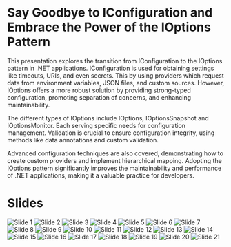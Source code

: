 # Say Goodbye to IConfiguration and Embrace the Power of the IOptions Pattern
This presentation explores the transition from IConfiguration to the IOptions pattern in .NET applications.
IConfiguration is used for obtaining settings like timeouts, URIs, and even secrets.
This by using providers which request data from environment variables, JSON files, and custom sources.
However, IOptions offers a more robust solution by providing strong-typed configuration,
promoting separation of concerns, and enhancing maintainability.

The different types of IOptions include IOptions<T>, IOptionsSnapshot<T> and IOptionsMonitor<T>.
Each serving specific needs for configuration management.
Validation is crucial to ensure configuration integrity,
using methods like data annotations and custom validation.

Advanced configuration techniques are also covered,
demonstrating how to create custom providers and implement hierarchical mapping.
Adopting the IOptions pattern significantly improves the maintainability and performance of .NET applications,
making it a valuable practice for developers.

# Slides
![Slide 1](slides/Slide1.PNG)
![Slide 2](slides/Slide2.PNG)
![Slide 3](slides/Slide3.PNG)
![Slide 4](slides/Slide4.PNG)
![Slide 5](slides/Slide5.PNG)
![Slide 6](slides/Slide6.PNG)
![Slide 7](slides/Slide7.PNG)
![Slide 8](slides/Slide8.PNG)
![Slide 9](slides/Slide9.PNG)
![Slide 10](slides/Slide10.PNG)
![Slide 11](slides/Slide11.PNG)
![Slide 12](slides/Slide12.PNG)
![Slide 13](slides/Slide13.PNG)
![Slide 14](slides/Slide14.PNG)
![Slide 15](slides/Slide15.PNG)
![Slide 16](slides/Slide16.PNG)
![Slide 17](slides/Slide17.PNG)
![Slide 18](slides/Slide18.PNG)
![Slide 19](slides/Slide19.PNG)
![Slide 20](slides/Slide20.PNG)
![Slide 21](slides/Slide21.PNG)